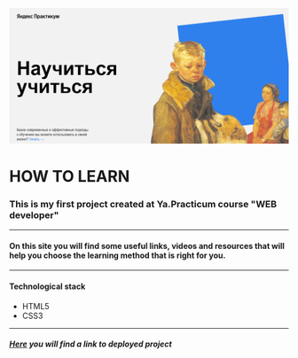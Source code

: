 ![картинка](./images/2022-11-18.png)

# **HOW TO LEARN**

### This is my first project created at Ya.Practicum course "WEB developer"
***
#### On this site you will find some useful links, videos and resources that will help you choose the learning method that is right for you.
***
#### Technological stack
- HTML5
- CSS3
***
##### [Here](https://polinalashchanka.github.io/how-to-learn/) you will find a link to deployed project


